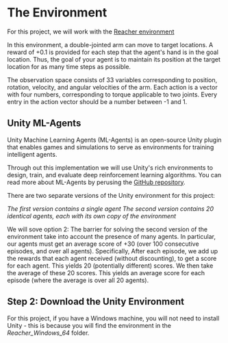 # The Environment
For this project, we will work with the [Reacher environment](https://github.com/Unity-Technologies/ml-agents/blob/master/docs/Learning-Environment-Examples.md#reacher)

In this environment, a double-jointed arm can move to target locations. A reward of +0.1 is provided for each step that the agent's hand is in the goal location. Thus, the goal of your agent is to maintain its position at the target location for as many time steps as possible.

The observation space consists of 33 variables corresponding to position, rotation, velocity, and angular velocities of the arm. Each action is a vector with four numbers, corresponding to torque applicable to two joints. Every entry in the action vector should be a number between -1 and 1.

## Unity ML-Agents
Unity Machine Learning Agents (ML-Agents) is an open-source Unity plugin that enables games and simulations to serve as environments
for training intelligent agents.

Through out this implementation we will use Unity's rich environments to design, train, and evaluate deep reinforcement learning 
algorithms. You can read more about ML-Agents by perusing the [GitHub repository](https://github.com/Unity-Technologies/ml-agents).


There are two separate versions of the Unity environment for this project:

*The first version contains a single agent*
*The second version contains 20 identical agents, each with its own copy of the environment*

We will sove option 2:
The barrier for solving the second version of the environment take into account the presence of many agents. In particular, our agents must get an average score of +30 (over 100 consecutive episodes, and over all agents). Specifically,
After each episode, we add up the rewards that each agent received (without discounting), to get a score for each agent. This yields 20 (potentially different) scores. We then take the average of these 20 scores.
This yields an average score for each episode (where the average is over all 20 agents).


## Step 2: Download the Unity Environment
For this project, if you have a Windows machine, you will not need to install Unity - this is because you will find the environment in the *Reacher_Windows_64* folder. 

